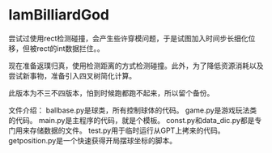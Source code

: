 # IamBilliardGod

尝试过使用rect检测碰撞，会产生些许穿模问题，于是试图加入时间步长细化位移，但被rect的int数据拦住。。

现在准备返璞归真，使用检测距离的方式检测碰撞。此外，为了降低资源消耗以及尝试新事物，准备引入四叉树简化计算。

此版本为不三不四版本，怕到时候跑都跑不起来，所以留个备份。

文件介绍：
ballbase.py是球类，所有控制球体的代码。
game.py是游戏玩法类的代码。
main.py是主程序的代码，就是个模板。
const.py和data_dic.py都是专门用来存储数据的文件。
test.py用于临时运行从GPT上拷来的代码。
getposition.py是一个快速获得开局摆球坐标的脚本。
